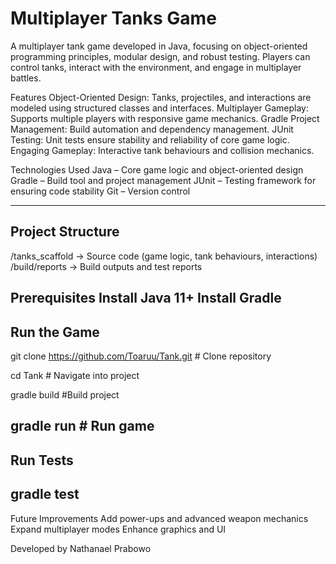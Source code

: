 # Multiplayer Tanks Game

A multiplayer tank game developed in Java, focusing on object-oriented programming principles, modular design, and robust testing. 
Players can control tanks, interact with the environment, and engage in multiplayer battles.

Features
Object-Oriented Design: Tanks, projectiles, and interactions are modeled using structured classes and interfaces.
Multiplayer Gameplay: Supports multiple players with responsive game mechanics.
Gradle Project Management: Build automation and dependency management.
JUnit Testing: Unit tests ensure stability and reliability of core game logic.
Engaging Gameplay: Interactive tank behaviours and collision mechanics.

Technologies Used
Java – Core game logic and object-oriented design
Gradle – Build tool and project management
JUnit – Testing framework for ensuring code stability
Git – Version control

------------------------------------------------------------------------------
## Project Structure
/tanks_scaffold     → Source code (game logic, tank behaviours, interactions)  
/build/reports      → Build outputs and test reports  

Prerequisites
Install Java 11+
Install Gradle
------------------------------------------------------------------------------
## Run the Game
git clone https://github.com/Toaruu/Tank.git # Clone repository

cd Tank # Navigate into project

gradle build #Build project

gradle run # Run game
------------------------------------------------------------------------------
## Run Tests
gradle test
------------------------------------------------------------------------------

Future Improvements
Add power-ups and advanced weapon mechanics
Expand multiplayer modes
Enhance graphics and UI


Developed by Nathanael Prabowo

